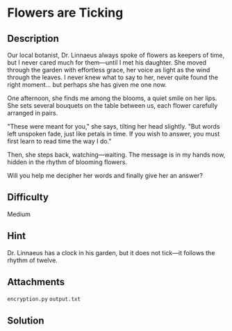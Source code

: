 # Flowers are Ticking

## Description
Our local botanist, Dr. Linnaeus always spoke of flowers as keepers of time, but I never cared much for them—until I met his daughter. She moved through the garden with effortless grace, her voice as light as the wind through the leaves. I never knew what to say to her, never quite found the right moment… but perhaps she has given me one now.

One afternoon, she finds me among the blooms, a quiet smile on her lips. She sets several bouquets on the table between us, each flower carefully arranged in pairs.

"These were meant for you," she says, tilting her head slightly. "But words left unspoken fade, just like petals in time. If you wish to answer, you must first learn to read time the way I do."

Then, she steps back, watching—waiting. The message is in my hands now, hidden in the rhythm of blooming flowers.

Will you help me decipher her words and finally give her an answer?

## Difficulty
Medium

## Hint
Dr. Linnaeus has a clock in his garden, but it does not tick—it follows the rhythm of twelve.

## Attachments
`encryption.py`
`output.txt`

## Solution